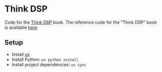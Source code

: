 # Think DSP

Code for the [Think DSP](https://greenteapress.com/wp/think-dsp/) book. The reference code for the "Think DSP" book is
available [here](https://github.com/AllenDowney/ThinkDSP).

## Setup

- Install [uv](https://docs.astral.sh/uv/getting-started/installation/)
- Install Python: `uv python install`
- Install project dependencies: `uv sync`
